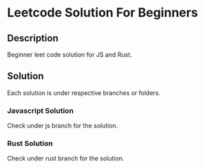 # Leetcode Solution For Beginners

## Description

Beginner leet code solution for JS and Rust.

## Solution

Each solution is under respective branches or folders.

### Javascript Solution

Check under js branch for the solution.

### Rust Solution

Check under rust branch for the solution.
